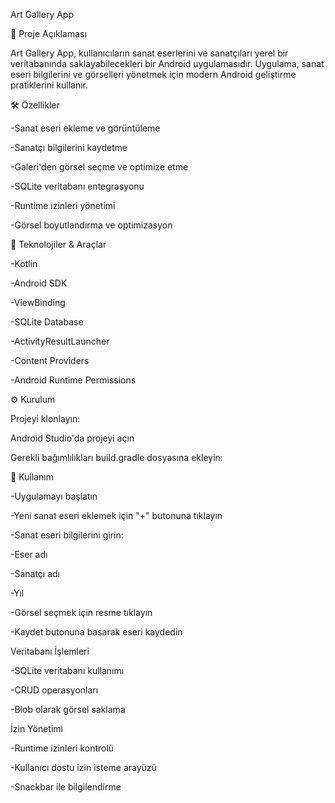 Art Gallery App

📱 Proje Açıklaması

Art Gallery App, kullanıcıların sanat eserlerini ve sanatçıları yerel bir veritabanında saklayabilecekleri bir Android uygulamasıdır. Uygulama, sanat eseri bilgilerini ve görselleri yönetmek için modern Android geliştirme pratiklerini kullanır.

🛠 Özellikler

-Sanat eseri ekleme ve görüntüleme

-Sanatçı bilgilerini kaydetme

-Galeri'den görsel seçme ve optimize etme

-SQLite veritabanı entegrasyonu

-Runtime izinleri yönetimi

-Görsel boyutlandırma ve optimizasyon


🔧 Teknolojiler & Araçlar


-Kotlin

-Android SDK

-ViewBinding

-SQLite Database

-ActivityResultLauncher

-Content Providers

-Android Runtime Permissions

⚙️ Kurulum

Projeyi klonlayın:


Android Studio'da projeyi açın

Gerekli bağımlılıkları build.gradle dosyasına ekleyin:

📱 Kullanım

-Uygulamayı başlatın

-Yeni sanat eseri eklemek için "+" butonuna tıklayın

-Sanat eseri bilgilerini girin:

-Eser adı

-Sanatçı adı

-Yıl



-Görsel seçmek için resme tıklayın

-Kaydet butonuna basarak eseri kaydedin



Veritabanı İşlemleri


-SQLite veritabanı kullanımı

-CRUD operasyonları

-Blob olarak görsel saklama

İzin Yönetimi

-Runtime izinleri kontrolü


-Kullanıcı dostu izin isteme arayüzü

-Snackbar ile bilgilendirme



